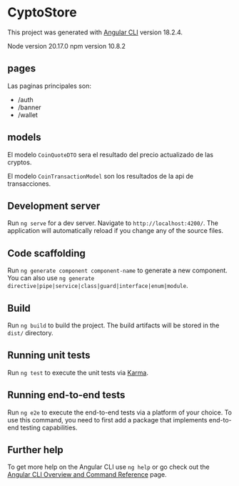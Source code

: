 # CyptoStore

This project was generated with [Angular CLI](https://github.com/angular/angular-cli) version 18.2.4.

Node version 20.17.0
npm  version 10.8.2

## pages

Las paginas principales son: 

- /auth
- /banner
- /wallet

## models

El modelo `CoinQuoteDTO` sera el resultado del precio actualizado de las cryptos.

El modelo `CoinTransactionModel` son los resultados de la api de transacciones.

## Development server

Run `ng serve` for a dev server. Navigate to `http://localhost:4200/`. The application will automatically reload if you change any of the source files.

## Code scaffolding

Run `ng generate component component-name` to generate a new component. You can also use `ng generate directive|pipe|service|class|guard|interface|enum|module`.

## Build

Run `ng build` to build the project. The build artifacts will be stored in the `dist/` directory.

## Running unit tests

Run `ng test` to execute the unit tests via [Karma](https://karma-runner.github.io).

## Running end-to-end tests

Run `ng e2e` to execute the end-to-end tests via a platform of your choice. To use this command, you need to first add a package that implements end-to-end testing capabilities.

## Further help

To get more help on the Angular CLI use `ng help` or go check out the [Angular CLI Overview and Command Reference](https://angular.dev/tools/cli) page.
